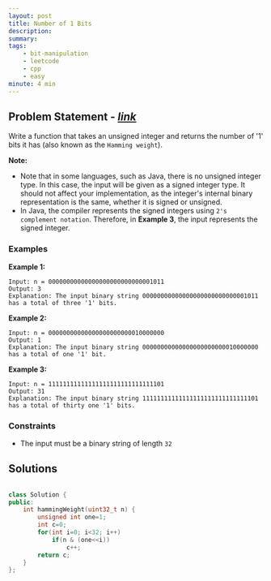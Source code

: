 ```yaml
---
layout: post
title: Number of 1 Bits
description: 
summary: 
tags:
    - bit-manipulation
    - leetcode
    - cpp
    - easy
minute: 4 min
---
```


## Problem Statement - [*link*](https://leetcode.com/problems/number-of-1-bits/)
Write a function that takes an unsigned integer and returns the number of '1' bits it has (also known as the `Hamming weight`).

**Note:**

+ Note that in some languages, such as Java, there is no unsigned integer type. In this case, the input will be given as a signed integer type. It should not affect your implementation, as the integer's internal binary representation is the same, whether it is signed or unsigned.
+ In Java, the compiler represents the signed integers using `2's complement notation`. Therefore, in **Example 3**, the input represents the signed integer.

### Examples

**Example 1:**   
```
Input: n = 00000000000000000000000000001011
Output: 3
Explanation: The input binary string 00000000000000000000000000001011 has a total of three '1' bits.
```

**Example 2:**  
```
Input: n = 00000000000000000000000010000000
Output: 1
Explanation: The input binary string 00000000000000000000000010000000 has a total of one '1' bit.
```

**Example 3:**  
```
Input: n = 11111111111111111111111111111101
Output: 31
Explanation: The input binary string 11111111111111111111111111111101 has a total of thirty one '1' bits.
```

### Constraints
+ The input must be a binary string of length `32`


## Solutions

```cpp

class Solution {
public:
    int hammingWeight(uint32_t n) {
        unsigned int one=1;
        int c=0;
        for(int i=0; i<32; i++)
            if(n & (one<<i))
                c++;
        return c;
    }
};

```

